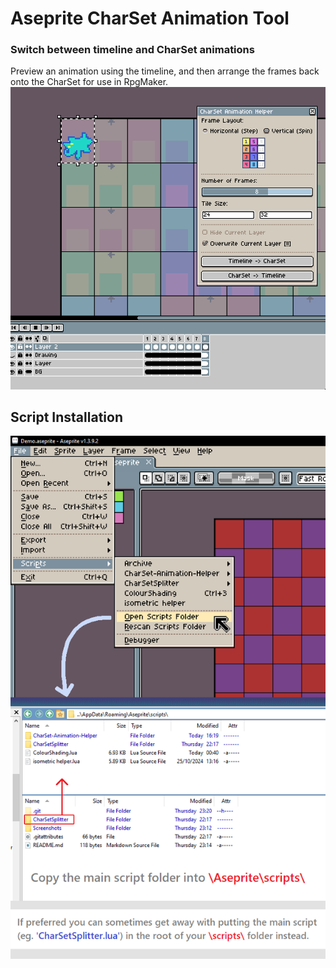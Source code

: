# Aseprite CharSet Animation Tool

### Switch between timeline and CharSet animations
Preview an animation using the timeline, and then arrange the frames back onto the CharSet for use in RpgMaker.  
![](Screenshots/TimelineToCharsetDemo.gif)

## Script Installation
![](Screenshots/ScriptInstallation.png)
